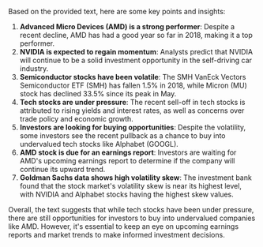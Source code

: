 Based on the provided text, here are some key points and insights:

1. **Advanced Micro Devices (AMD) is a strong performer**: Despite a recent decline, AMD has had a good year so far in 2018, making it a top performer.
2. **NVIDIA is expected to regain momentum**: Analysts predict that NVIDIA will continue to be a solid investment opportunity in the self-driving car industry.
3. **Semiconductor stocks have been volatile**: The SMH VanEck Vectors Semiconductor ETF (SMH) has fallen 1.5% in 2018, while Micron (MU) stock has declined 33.5% since its peak in May.
4. **Tech stocks are under pressure**: The recent sell-off in tech stocks is attributed to rising yields and interest rates, as well as concerns over trade policy and economic growth.
5. **Investors are looking for buying opportunities**: Despite the volatility, some investors see the recent pullback as a chance to buy into undervalued tech stocks like Alphabet (GOOGL).
6. **AMD stock is due for an earnings report**: Investors are waiting for AMD's upcoming earnings report to determine if the company will continue its upward trend.
7. **Goldman Sachs data shows high volatility skew**: The investment bank found that the stock market's volatility skew is near its highest level, with NVIDIA and Alphabet stocks having the highest skew values.

Overall, the text suggests that while tech stocks have been under pressure, there are still opportunities for investors to buy into undervalued companies like AMD. However, it's essential to keep an eye on upcoming earnings reports and market trends to make informed investment decisions.